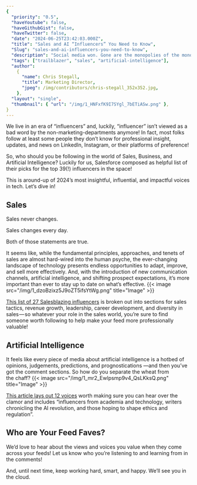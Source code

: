 ```yaml
---
{
  "priority": "0.5",
  "haveYoutube": false,
  "haveGithubGist": false,
  "haveTwitter": false,
  "date": "2024-06-25T23:42:03.000Z",
  "title": "Sales and AI “Influencers” You Need to Know",
  "Slug": "sales-and-ai-influencers-you-need-to-know",
  "description": "Social media won. Gone are the monopolies of the monolithic media companies. People no longer pick up a newspaper to pair with their morning coffee, instead they reach for their phones. And it’s not the evening news that tells us what happened over the course of the day anymore, it’s our coworkers, kids, and the “plugged in” among us who post, comment, watch, tell, and re-tell..",
  "tags": ["trailblazer", "sales", "artificial-intelligence"],
  "author":
    {
      "name": Chris Stegall,
      "title": Marketing Director,
      "jpeg": /img/contributors/chris-stegall_352x352.jpg,
    },
  "layout": "single",
  "thumbnail": { "url": "/img/1_HNFxfK9I7SYgl_7bETiASw.png" },
}
---
```


We live in an era of “influencers” and, luckily, “influencer” isn’t viewed as a bad word by the non-marketing-departments anymore! In fact, most folks follow at least some people they don’t know for professional insight, updates, and news on LinkedIn, Instagram, or their platforms of preference!

So, who should you be following in the world of Sales, Business, and Artificial Intelligence? Luckily for us, Salesforce composed as helpful list of their picks for the top 39(!) influencers in the space!

This is around-up of 2024’s most insightful, influential, and impactful voices in tech.
Let’s dive in!

## Sales

Sales never changes.

Sales changes every day.

Both of those statements are true.

It seems like, while the fundamental principles, approaches, and tenets of sales are almost hard-wired into the human psyche, the ever-changing landscape of technology presents endless opportunities to adapt, improve, and sell more effectively. And, with the introduction of new communication channels, artificial intelligence, and shifting prospect expectations, it’s more important than ever to stay up to date on what’s effective.
{{< image src="/img/1_dzoBzixz5J9oZT5ifsYtWg.png" title="Image" >}}

[This list of 27 Salesblazing influencers](https://quickto.click/Salesblazers) is broken out into sections for sales tactics, revenue growth, leadership, career development, and diversity in sales — so whatever your role in the sales world, you’re sure to find someone worth following to help make your feed more professionally valuable!

## Artificial Intelligence

It feels like every piece of media about artificial intelligence is a hotbed of opinions, judgements, predictions, and prognostications —and then you’ve got the comment sections.
So how do you separate the wheat from the chaff?
{{< image src="/img/1_mr2_Ewlpsmp9v4_QsLKksQ.png" title="Image" >}}

[This article lays out 12 voices](https://quickto.click/AIfluencers) worth making sure you can hear over the clamor and includes “influencers from academia and technology, writers chronicling the AI revolution, and those hoping to shape ethics and regulation”.

## Who are Your Feed Faves?

We’d love to hear about the views and voices you value when they come across your feeds! Let us know who you’re listening to and learning from in the comments!

And, until next time, keep working hard, smart, and happy. We’ll see you in the cloud.
